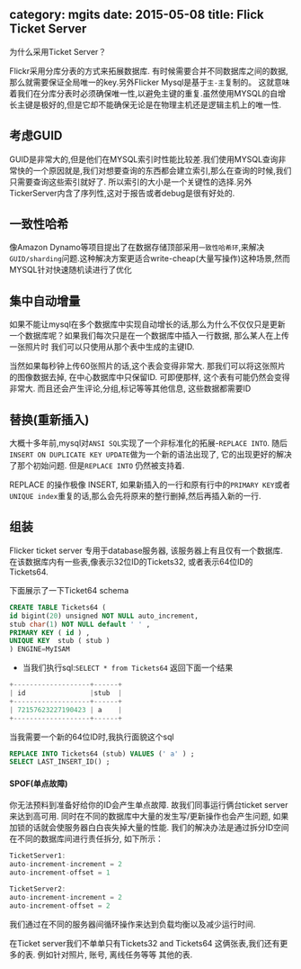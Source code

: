category: mgits
date: 2015-05-08
title: Flick Ticket Server
---
为什么采用Ticket Server？

Flickr采用分库分表的方式来拓展数据库. 有时候需要合并不同数据库之间的数据,那么就需要保证全局唯一的key.另外Flicker Mysql是基于`主-主`复制的。 这就意味着我们在分库分表时必须确保唯一性,以避免主键的重复.虽然使用MYSQL的自增长主键是极好的,但是它却不能确保无论是在物理主机还是逻辑主机上的唯一性.


## 考虑GUID

GUID是非常大的,但是他们在MYSQL索引时性能比较差.我们使用MYSQL查询非常快的一个原因就是,我们对想要查询的东西都会建立索引,那么在查询的时候,我们只需要查询这些索引就好了. 所以索引的大小是一个关键性的选择.另外TickerServer内含了序列性,这对于报告或者debug是很有好处的.


## 一致性哈希
像Amazon Dynamo等项目提出了在数据存储顶部采用`一致性哈希环`,来解决`GUID/sharding`问题.这种解决方案更适合write-cheap(大量写操作)这种场景,然而MYSQL针对快速随机读进行了优化


## 集中自动增量
如果不能让mysql在多个数据库中实现自动增长的话,那么为什么不仅仅只是更新一个数据库呢？如果我们每次只是在一个数据库中插入一行数据, 那么某人在上传一张照片时 我们可以只使用从那个表中生成的主键ID.

当然如果每秒钟上传60张照片的话,这个表会变得非常大. 那我们可以将这张照片的图像数据去掉, 在中心数据库中只保留ID. 可即便那样, 这个表有可能仍然会变得非常大. 而且还会产生评论,分组,标记等等其他信息, 这些数据都需要ID


## 替换(重新插入)

大概十多年前,mysql对`ANSI SQL`实现了一个非标准化的拓展-`REPLACE INTO`. 随后`INSERT ON DUPLICATE KEY UPDATE`做为一个新的语法出现了, 它的出现更好的解决了那个初始问题. 但是`REPLACE INTO` 仍然被支持着.

REPLACE 的操作极像 INSERT, 如果新插入的一行和原有行中的`PRIMARY KEY`或者 `UNIQUE index`重复的话,那么会先将原来的整行删掉,然后再插入新的一行.


## 组装

Flicker ticket server 专用于database服务器, 该服务器上有且仅有一个数据库. 在该数据库内有一些表,像表示32位ID的Tickets32, 或者表示64位ID的 Tickets64.

下面展示了一下Ticket64 schema
```SQL
CREATE TABLE Tickets64 (
id bigint(20) unsigned NOT NULL auto_increment,
stub char(1) NOT NULL default ' ' ,
PRIMARY KEY ( id ) ,
UNIQUE KEY  stub ( stub )
) ENGINE=MyISAM

```

* 当我们执行sql:`SELECT * from Tickets64` 返回下面一个结果

```java
+-------------------+------+
| id 				|stub  |
+-------------------+------+
| 72157623227190423 | a    |
+-------------------+------+
```

当我需要一个新的64位ID时,我执行面貌这个sql

```SQL
REPLACE INTO Tickets64 (stub) VALUES (' a' ) ;
SELECT LAST_INSERT_ID() ;
```

#### SPOF(单点故障)

你无法预料到准备好给你的ID会产生单点故障. 故我们同事运行俩台ticket server来达到高可用. 同时在不同的数据库中大量的发生写/更新操作也会产生问题, 如果加锁的话就会使服务器白白丧失掉大量的性能.
我们的解决办法是通过拆分ID空间 在不同的数据库间进行责任拆分, 如下所示：

```java
TicketServer1:
auto-increment-increment = 2
auto-increment-offset = 1

TicketServer2:
auto-increment-increment = 2
auto-increment-offset = 2

```
我们通过在不同的服务器间循环操作来达到负载均衡以及减少运行时间.

在Ticket server我们不单单只有Tickets32 and Tickets64 这俩张表,我们还有更多的表. 例如针对照片, 账号, 离线任务等等 其他的表.
